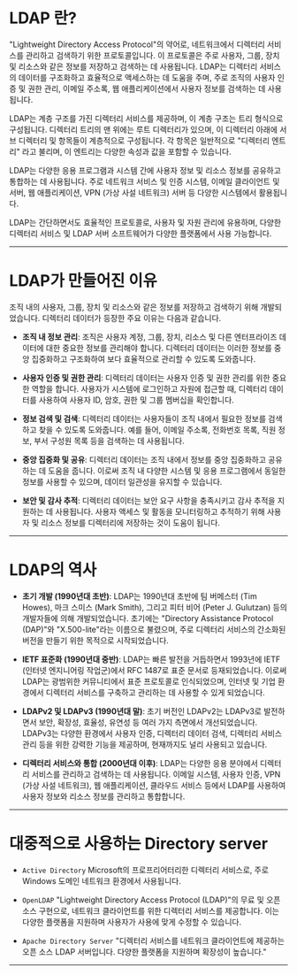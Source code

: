 # LDAP 란?
"Lightweight Directory Access Protocol"의 약어로, 네트워크에서 디렉터리 서비스를 관리하고 검색하기 위한 프로토콜입니다. 이 프로토콜은 주로 사용자, 그룹, 장치 및 리소스와 같은 정보를 저장하고 검색하는 데 사용됩니다. LDAP는 디렉터리 서비스의 데이터를 구조화하고 효율적으로 액세스하는 데 도움을 주며, 주로 조직의 사용자 인증 및 권한 관리, 이메일 주소록, 웹 애플리케이션에서 사용자 정보를 검색하는 데 사용됩니다.

LDAP는 계층 구조를 가진 디렉터리 서비스를 제공하며, 이 계층 구조는 트리 형식으로 구성됩니다. 디렉터리 트리의 맨 위에는 루트 디렉터리가 있으며, 이 디렉터리 아래에 서브 디렉터리 및 항목들이 계층적으로 구성됩니다. 각 항목은 일반적으로 "디렉터리 엔트리" 라고 불리며, 이 엔트리는 다양한 속성과 값을 포함할 수 있습니다.

LDAP는 다양한 응용 프로그램과 시스템 간에 사용자 정보 및 리소스 정보를 공유하고 통합하는 데 사용됩니다. 주로 네트워크 서비스 및 인증 시스템, 이메일 클라이언트 및 서버, 웹 애플리케이션, VPN (가상 사설 네트워크) 서버 등 다양한 시스템에서 활용됩니다.

LDAP는 간단하면서도 효율적인 프로토콜로, 사용자 및 자원 관리에 유용하며, 다양한 디렉터리 서비스 및 LDAP 서버 소프트웨어가 다양한 플랫폼에서 사용 가능합니다.

---------------------------------------------------------------------------------------------------------------------------

# LDAP가 만들어진 이유
조직 내의 사용자, 그룹, 장치 및 리소스와 같은 정보를 저장하고 검색하기 위해 개발되었습니다.
디렉터리 데이터가 등장한 주요 이유는 다음과 같습니다.

- **조직 내 정보 관리**: 조직은 사용자 계정, 그룹, 장치, 리소스 및 다른 엔터프라이즈 데이터에 대한 중요한 정보를 관리해야 합니다. 디렉터리 데이터는 이러한 정보를 중앙 집중화하고 구조화하여 보다 효율적으로 관리할 수 있도록 도와줍니다.

- **사용자 인증 및 권한 관리**: 디렉터리 데이터는 사용자 인증 및 권한 관리를 위한 중요한 역할을 합니다. 사용자가 시스템에 로그인하고 자원에 접근할 때, 디렉터리 데이터를 사용하여 사용자 ID, 암호, 권한 및 그룹 멤버십을 확인합니다.

- **정보 검색 및 검색**: 디렉터리 데이터는 사용자들이 조직 내에서 필요한 정보를 검색하고 찾을 수 있도록 도와줍니다. 예를 들어, 이메일 주소록, 전화번호 목록, 직원 정보, 부서 구성원 목록 등을 검색하는 데 사용됩니다.

- **중앙 집중화 및 공유**: 디렉터리 데이터는 조직 내에서 정보를 중앙 집중화하고 공유하는 데 도움을 줍니다. 이로써 조직 내 다양한 시스템 및 응용 프로그램에서 동일한 정보를 사용할 수 있으며, 데이터 일관성을 유지할 수 있습니다.

- **보안 및 감사 추적**: 디렉터리 데이터는 보안 요구 사항을 충족시키고 감사 추적을 지원하는 데 사용됩니다. 사용자 액세스 및 활동을 모니터링하고 추적하기 위해 사용자 및 리소스 정보를 디렉터리에 저장하는 것이 도움이 됩니다.

---------------------------------------------------------------------------------------------------------------------------

# LDAP의 역사

- **초기 개발 (1990년대 초반)**: LDAP는 1990년대 초반에 팀 버메스터 (Tim Howes), 마크 스미스 (Mark Smith), 그리고 피터 비어 (Peter J. Gulutzan) 등의 개발자들에 의해 개발되었습니다. 초기에는 "Directory Assistance Protocol (DAP)"와 "X.500-lite"라는 이름으로 불렸으며, 주로 디렉터리 서비스의 간소화된 버전을 만들기 위한 목적으로 시작되었습니다.

- **IETF 표준화 (1990년대 중반)**: LDAP는 빠른 발전을 거듭하면서 1993년에 IETF (인터넷 엔지니어링 작업군)에서 RFC 1487로 표준 문서로 등재되었습니다. 이로써 LDAP는 광범위한 커뮤니티에서 표준 프로토콜로 인식되었으며, 인터넷 및 기업 환경에서 디렉터리 서비스를 구축하고 관리하는 데 사용할 수 있게 되었습니다.

- **LDAPv2 및 LDAPv3 (1990년대 말)**: 초기 버전인 LDAPv2는 LDAPv3로 발전하면서 보안, 확장성, 효율성, 유연성 등 여러 가지 측면에서 개선되었습니다. LDAPv3는 다양한 환경에서 사용자 인증, 디렉터리 데이터 검색, 디렉터리 서비스 관리 등을 위한 강력한 기능을 제공하며, 현재까지도 널리 사용되고 있습니다.

- **디렉터리 서비스와 통합 (2000년대 이후)**: LDAP는 다양한 응용 분야에서 디렉터리 서비스를 관리하고 검색하는 데 사용됩니다. 이메일 시스템, 사용자 인증, VPN (가상 사설 네트워크), 웹 애플리케이션, 클라우드 서비스 등에서 LDAP를 사용하여 사용자 정보와 리소스 정보를 관리하고 통합합니다.

---------------------------------------------------------------------------------------------------------------------------

# 대중적으로 사용하는 Directory server

- `Active Directory`
Microsoft의 프로프리어터리한 디렉터리 서비스로, 주로 Windows 도메인 네트워크 환경에서 사용됩니다.

- `OpenLDAP`
"Lightweight Directory Access Protocol (LDAP)"의 무료 및 오픈 소스 구현으로, 네트워크 클라이언트를 위한 디렉터리 서비스를 제공합니다. 이는 다양한 플랫폼을 지원하며 사용자가 사용에 맞게 수정할 수 있습니다.

- `Apache Directory Server`
"디렉터리 서비스를 네트워크 클라이언트에 제공하는 오픈 소스 LDAP 서버입니다. 다양한 플랫폼을 지원하며 확장성이 높습니다."

---------------------------------------------------------------------------------------------------------------------------


